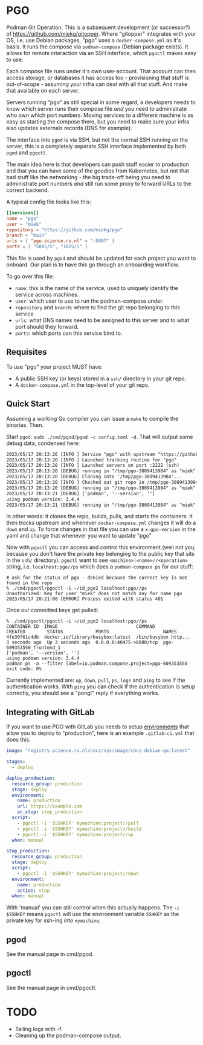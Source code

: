 # PGO

Podman Git Operation. This is a subsequent development (or successor?) of
<https://github.com/miekg/gitopper>. Where "gitopper" integrates with your OS, i.e. use Debian
packages, "pgo" uses a `docker-compose.yml` as it's basis. It runs the compose via `podman-compose`
(Debian package exists). It allows for remote interaction via an SSH interface, which `pgoctl` makes
easy to use.

Each compose file runs under it's own user-account. That account can then access storage, or
databases it has access too - provisioning that stuff is out-of-scope - assuming your infra can deal
with all that stuff. And make that available on each server.

Servers running "pgo" as still special in some regard, a developers needs to know which server runs
their compose file *and* you need to administrate who own which port numbers. Moving services to a
different machine is as easy as starting the compose there, but you need to make sure your infra
also updates externals records (DNS for example).

The interface into `pgod` is via SSH, but not the normal SSH running on the server, this is a
completely seperate SSH interface implemented by both `pgod` and `pgoctl`.

The main idea here is that developers can push stuff easier to production and that you can have some
of the goodies from Kubernetes, but not that bad stuff like the networking - the big trade-off being
you need to administrate port numbers *and* still run some proxy to forward URLs to the correct
backend.

A typical config file looks like this:

``` toml
[[services]]
name = "pgo"
user = "miek"
repository = "https://github.com/miekg/pgo"
branch = "main"
urls = { "pgo.science.ru.nl" = ":5007" }
ports = [ "5005/5", "1025/5" ]
```

This file is used by `pgod` and should be updated for each project you want to onboard. Our plan is
to have this go through an onboarding workflow.

To go over this file:

- `name`: this is the name of the service, used to uniquely identify the service across machines.
- `user`: which user to use to run the podman-compose under.
- `repository` and `branch`: where to find the git repo belonging to this service
- `urls`: what DNS names need to be assigned to this server and to what port should they forward.
- `ports`: which ports can this service bind to.

## Requisites

To use "pgo" your project MUST have:

- A public SSH key (or keys) stored in a `ssh/` directory in your git repo.
- A `docker-compose.yml` in the top-level of your git repo.

## Quick Start

Assuming a working Go compiler you can issue a `make` to compile the binaries. Then.

Start `pgod`: `sudo ./cmd/pgod/pgod -c config.toml -d`. That will output some debug data, condensed
here:

~~~ txt
2023/05/17 20:13:20 [INFO ] Service "pgo" with upstream "https://github.com/miekg/pgo"
2023/05/17 20:13:20 [INFO ] Launched tracking routine for "pgo"
2023/05/17 20:13:20 [INFO ] Launched servers on port :2222 (ssh)
2023/05/17 20:13:20 [DEBUG] running in "/tmp/pgo-3809413984" as "miek" [git clone -b main https://github.com/miekg/pgo /tmp/pgo-3809413984]
2023/05/17 20:13:20 [DEBUG] Cloning into '/tmp/pgo-3809413984'...
2023/05/17 20:13:20 [INFO ] Checked out git repo in /tmp/pgo-3809413984 for "pgo"
2023/05/17 20:13:20 [DEBUG] running in "/tmp/pgo-3809413984" as "miek" [podman-compose build] (env: [HOME=/home/miek PATH=/usr/sbin:/usr/bin:/sbin:/bin])
2023/05/17 20:13:21 [DEBUG] ['podman', '--version', '']
using podman version: 3.4.4
2023/05/17 20:13:21 [DEBUG] running in "/tmp/pgo-3809413984" as "miek" [podman-compose up -d] (env: [HOME=/home/miek PATH=/usr/sbin:/usr/bin:/sbin:/bin])
~~~

In other words: it clones the repo, builds, pulls, and starts the containers. It then *tracks*
upstream and whenever `docker-compose.yml` changes it will do a `down` and `up`. To force changes
in that file you can use a `x-gpo-version` in the yaml and change that whenever you want to update
"pgo"

Now with `pgoctl` you can access and control this environment (well not you, because you don't have
the private key belonging to the public key that sits in the `ssh/` directory). `pgoctl` want to
see `<machine>:<name>//<operation>` string, i.e. `localhost:pgo//ps` which does a `podman-compose
ps` for our stuff:

~~~
# ask for the status of pgo - denied because the correct key is not found in the repo
% ./cmd/pgoctl/pgoctl -i ~/id_pgo2 localhost:pgo//ps
Unauthorized: Key for user "miek" does not match any for name pgo
2023/05/17 20:21:08 [ERROR] Process exited with status 401
~~~

Once our committed keys get pulled:
~~~
% ./cmd/pgoctl/pgoctl -i ~/id_pgo2 localhost:pgo//ps
CONTAINER ID  IMAGE                             COMMAND               CREATED        STATUS            PORTS                    NAMES
4fe30f61c4db  docker.io/library/busybox:latest  /bin/busybox http...  3 seconds ago  Up 3 seconds ago  0.0.0.0:40475->8080/tcp  pgo-609353550_frontend_1
['podman', '--version', '']
using podman version: 3.4.4
podman ps -a --filter label=io.podman.compose.project=pgo-609353550
exit code: 0%
~~~

Currently implemented are: `up`, `down`, `pull`, `ps`, `logs` and `ping` to see if the
authentication works. With `ping` you can check if the authentication is setup correctly, you should
see a "pong!" reply if everything works.

## Integrating with GitLab

If you want to use PGO with GitLab you needs to setup
[environments](https://docs.gitlab.com/ee/ci/environments/) that allow you to deploy to
"production", here is an example `.gitlab-ci.yml` that does this:

~~~ yaml
image: "registry.science.ru.nl/cncz/sys/image/cncz-debian-go:latest"

stages:
  - deploy

deploy_production:
  resource_group: production
  stage: deploy
  environment:
    name: production
    url: https://example.com
    on_stop: stop_production
  script:
    - pgoctl -i '$SSHKEY' mymachine:project//pull
    - pgoctl -i '$SSHKEY' mymachine:project//build
    - pgoctl -i '$SSHKEY' mymachine:project//up
  when: manual

stop_production:
  resource_group: production
  stage: deploy
  script:
    - pgoctl -i '$SSHKEY' mymachine:project//down
  environment:
    name: production
    action: stop
  when: manual
~~~

With 'manual' you can still control when this actually happens. The `-i $SSHKEY` means `pgoctl` will
use the environment variable `SSHKEY` as the private key for ssh-ing into `mymachine`.

## pgod

See the manual page in cmd/pgod.

## pgoctl

See the manual page in cmd/pgoctl.

# TODO

- Tailing logs with -f.
- Cleaning up the podman-compose output.
